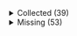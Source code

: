 <details><summary>Collected (39)</summary>
<p>

| Packet |
| --- |
| login |
| custom_payload |
| difficulty |
| abilities |
| held_item_slot |
| declare_recipes |
| tags |
| entity_status |
| declare_commands |
| unlock_recipes |
| position |
| player_info |
| update_view_position |
| update_light |
| map_chunk |
| spawn_entity_living |
| entity_metadata |
| entity_update_attributes |
| spawn_entity |
| entity_velocity |
| world_border |
| update_time |
| spawn_position |
| window_items |
| set_slot |
| update_health |
| experience |
| keep_alive |
| multi_block_change |
| block_change |
| rel_entity_move |
| advancements |
| entity_equipment |
| entity_head_rotation |
| entity_teleport |
| entity_look |
| entity_move_look |
| entity_destroy |
| world_event |

</p>
</details>
<details><summary>Missing (53)</summary>
<p>

| Packet |
| --- |
| spawn_entity_experience_orb |
| spawn_entity_painting |
| named_entity_spawn |
| animation |
| statistics |
| block_break_animation |
| tile_entity_data |
| block_action |
| boss_bar |
| tab_complete |
| face_player |
| nbt_query_response |
| chat |
| transaction |
| close_window |
| open_window |
| craft_progress_bar |
| set_cooldown |
| named_sound_effect |
| kick_disconnect |
| explosion |
| unload_chunk |
| game_state_change |
| open_horse_window |
| world_particles |
| map |
| trade_list |
| entity |
| vehicle_move |
| open_book |
| open_sign_entity |
| craft_recipe_response |
| combat_event |
| remove_entity_effect |
| resource_pack_send |
| respawn |
| camera |
| update_view_distance |
| scoreboard_display_objective |
| attach_entity |
| scoreboard_objective |
| set_passengers |
| teams |
| scoreboard_score |
| title |
| entity_sound_effect |
| stop_sound |
| sound_effect |
| playerlist_header |
| collect |
| entity_effect |
| select_advancement_tab |
| acknowledge_player_digging |

</p>
</details>